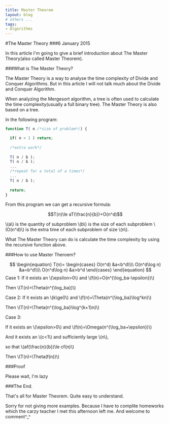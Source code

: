 ```yaml
---
title: Master Theorem
layout: blog
# others ...
tags: 
- Algorithms
---
```


#The Master Theory
###6 January 2015

In this article I'm going to give a brief introduction about The Master Theory(also called Master Theorem).

###What is The Master Theory?

The Master Theory is a way to analyse the time complexity of Divide and Conquer Algorithms. But in this article I will not talk much about the Divide and Conquer Algorithm.

When analyzing the Mergesort algorithm, a tree is often used to calculate the time complexity(usually a full binary tree). The Master Theory is also based on a tree.

In the following program:

```javascript
function T( n /*size of problem*/) {

  if( n < 1 ) return;
  
  /*extra work*/
  
  T( n / b );
  T( n / b );
  ...
  /*repeat for a total of a times*/
  ...
  T( n / b );
   
  return;
}
```

From this program we can get a recursive formula:

$$T(n)\le aT(\frac{n}{b})+O(n^d)$$

  \\(a\\) is the quantity of subproblem
  \\(b\\) is the size of each subproblem
  \\(O(n^d)\\) is the extra time of each subproblem of size \\(n\\). 

What The Master Theory can do is calculate the time complexity by using the recursive function above.

###How to use Master Theroem?

$$
\begin{equation}
  T(n)=
  \begin{cases}
    O(n^d) &a<b^d\\\\
    O(n^d\log n) &a=b^d\\\\
    O(n^d\log n) &a>b^d
  \end{cases}
\end{equation}
$$
Case 1: 
If it exists an \\(\epsilon>0\\) and \\(f(n)=O(n^{\log_ba-\epsilon})\\)

Then \\(T(n)=\Theta(n^{\log_ba})\\)

Case 2:
If it exists an \\(k\ge0\\) and \\(f(n)=\Theta(n^{\log_ba}\log^kn)\\)

Then \\(T(n)=\Theta(n^{\log_ba}\log^{k+1}n)\\)

Case 3:

If it exists an \\(\epsilon>0\\) and \\(f(n)=\Omega(n^{\log_ba+\epsilon})\\)

And it exists an \\(c<1\\) and sufficiently large \\(n\\),

so that \\(af(\frac{n}{b})\le cf(n)\\)

Then \\(T(n)=\Theta(f(n))\\)

###Proof

Please wait, I'm lazy

###The End.

That's all for Master Theorem. Quite easy to understand.

Sorry for not giving more examples. Because I have to complite homeworks which the carzy teacher I met this afternoon left me. And welcome to comment^_^
